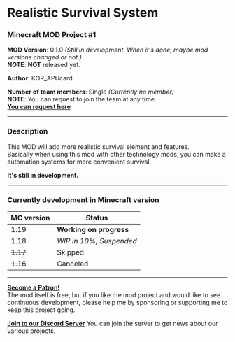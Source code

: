 # Realistic Survival System
### Minecraft MOD Project #1

**MOD Version**: 0.1.0 *(Still in development. When it's done, maybe mod versions changed or not.)*   
**NOTE**: **NOT** released yet.

**Author**: KOR_APUcard

**Number of team members**: Single *(Currently no member)*   
**NOTE**: You can request to join the team at any time.   
**[You can request here](https://forms.gle/7j4mHkNg7Kyhdz5U8)**

-----

### Description
This MOD will add more realistic survival element and features.   
Basically when using this mod with other technology mods, you can make a automation systems for more convenient survival.

**It's still in development.**

-----

### Currently development in Minecraft version

| MC version | Status                  |
|------------|-------------------------|
| 1.19       | **Working on progress** |
| 1.18       | *WIP in 10%, Suspended* |
| ~~1.17~~   | Skipped                 |
| ~~1.16~~   | Canceled                |

-----

**[Become a Patron!](https://www.patreon.com/bePatron?u=21981324)**   
The mod itself is free, but if you like the mod project and would like to see continuous development, please help me by sponsoring or supporting me to keep this project going.

**[Join to our Discord Server](https://discord.gg/tUHk9x7QrF)**
You can join the server to get news about our various projects.
